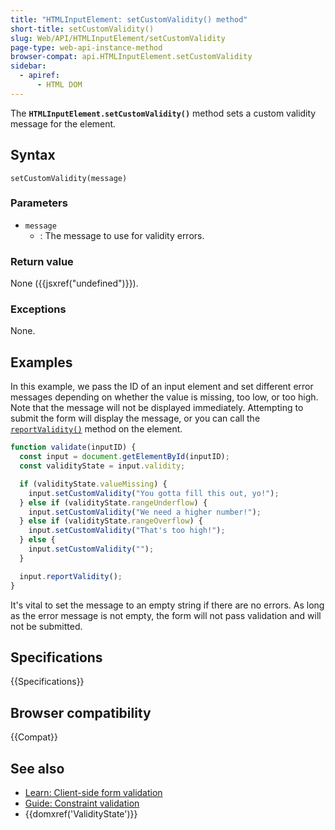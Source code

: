```yaml
---
title: "HTMLInputElement: setCustomValidity() method"
short-title: setCustomValidity()
slug: Web/API/HTMLInputElement/setCustomValidity
page-type: web-api-instance-method
browser-compat: api.HTMLInputElement.setCustomValidity
sidebar:
  - apiref:
      - HTML DOM
---
```


The **`HTMLInputElement.setCustomValidity()`** method sets a custom validity message for the element.

## Syntax

```js-nolint
setCustomValidity(message)
```

### Parameters

- `message`
  - : The message to use for validity errors.

### Return value

None ({{jsxref("undefined")}}).

### Exceptions

None.

## Examples

In this example, we pass the ID of an input element and set different error
messages depending on whether the value is missing, too low, or too high. Note
that the message will not be displayed immediately. Attempting to submit the
form will display the message, or you can call the
[`reportValidity()`](/en-US/docs/Web/API/HTMLInputElement/reportValidity) method
on the element.

```js
function validate(inputID) {
  const input = document.getElementById(inputID);
  const validityState = input.validity;

  if (validityState.valueMissing) {
    input.setCustomValidity("You gotta fill this out, yo!");
  } else if (validityState.rangeUnderflow) {
    input.setCustomValidity("We need a higher number!");
  } else if (validityState.rangeOverflow) {
    input.setCustomValidity("That's too high!");
  } else {
    input.setCustomValidity("");
  }

  input.reportValidity();
}
```

It's vital to set the message to an empty string if there are no errors. As long as the
error message is not empty, the form will not pass validation and will not be
submitted.

## Specifications

{{Specifications}}

## Browser compatibility

{{Compat}}

## See also

- [Learn: Client-side form validation](/en-US/docs/Learn_web_development/Extensions/Forms/Form_validation)
- [Guide: Constraint validation](/en-US/docs/Web/HTML/Guides/Constraint_validation)
- {{domxref('ValidityState')}}
